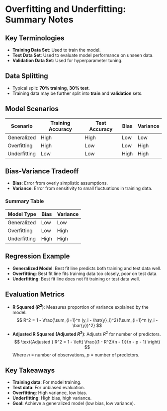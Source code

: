 # Overfitting and Underfitting: Summary Notes

## Key Terminologies
- **Training Data Set**: Used to train the model.
- **Test Data Set**: Used to evaluate model performance on unseen data.
- **Validation Data Set**: Used for hyperparameter tuning.

## Data Splitting
- Typical split: **70% training**, **30% test**.
- Training data may be further split into **train** and **validation** sets.

## Model Scenarios

| Scenario         | Training Accuracy | Test Accuracy | Bias | Variance |
|------------------|------------------|--------------|------|----------|
| Generalized      | High             | High         | Low  | Low      |
| Overfitting      | High             | Low          | Low  | High     |
| Underfitting     | Low              | Low          | High | High     |

## Bias-Variance Tradeoff

- **Bias**: Error from overly simplistic assumptions.
- **Variance**: Error from sensitivity to small fluctuations in training data.

### Summary Table

| Model Type      | Bias | Variance |
|-----------------|------|----------|
| Generalized     | Low  | Low      |
| Overfitting     | Low  | High     |
| Underfitting    | High | High     |

## Regression Example

- **Generalized Model**: Best fit line predicts both training and test data well.
- **Overfitting**: Best fit line fits training data too closely, poor on test data.
- **Underfitting**: Best fit line does not fit training or test data well.

## Evaluation Metrics

- **R Squared ($R^2$)**: Measures proportion of variance explained by the model.
    $$
    R^2 = 1 - \frac{\sum_{i=1}^n (y_i - \hat{y}_i)^2}{\sum_{i=1}^n (y_i - \bar{y})^2}
    $$
- **Adjusted R Squared ($\text{Adjusted } R^2$)**: Adjusts $R^2$ for number of predictors.
    $$
    \text{Adjusted } R^2 = 1 - \left( \frac{(1 - R^2)(n - 1)}{n - p - 1} \right)
    $$
    Where $n$ = number of observations, $p$ = number of predictors.

## Key Takeaways

- **Training data**: For model training.
- **Test data**: For unbiased evaluation.
- **Overfitting**: High variance, low bias.
- **Underfitting**: High bias, high variance.
- **Goal**: Achieve a generalized model (low bias, low variance).

